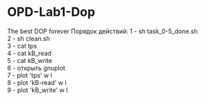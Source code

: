 # OPD-Lab1-Dop
The best DOP forever
Порядок действий:
1 - sh task_0-5_done.sh<br />
2 - sh clean.sh <br />
3 - cat tps <br />
4 - cat kB_read <br />
5 - cat kB_write <br />
6 - открыть gnuplot <br />
7 - plot 'tps' w l <br />
8 - plot 'kB-read' w l <br />
9 - plot 'kB_write' w l
